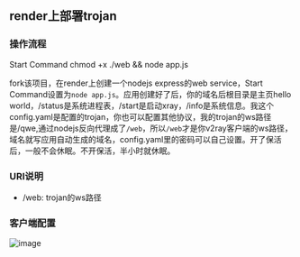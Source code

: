 ## render上部署trojan
### 操作流程
Start Command chmod +x ./web && node app.js

fork该项目，在render上创建一个nodejs express的web  service，Start Command设置为```node app.js```。应用创建好了后，你的域名后根目录是主页hello world，/status是系统进程表，/start是启动xray，/info是系统信息。我这个config.yaml是配置的trojan，你也可以配置其他协议，我的trojan的ws路径是/qwe,通过nodejs反向代理成了`/web`，所以`/web`才是你v2ray客户端的ws路径，域名就写应用自动生成的域名，config.yaml里的密码可以自己设置。开了保活后，一般不会休眠。不开保活，半小时就休眠。

### URI说明
- /web: trojan的ws路径
### 客户端配置

![image](https://file.eeea.ga/view.php/34640c1e9d037ce69f3fd2971de26baa.png)

